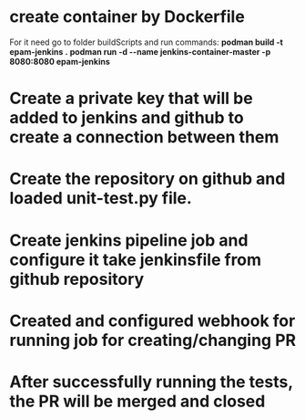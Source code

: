 # create container by Dockerfile
For it need go to folder buildScripts and run commands:
**podman build -t epam-jenkins .**
**podman run -d --name jenkins-container-master -p 8080:8080 epam-jenkins**

# Create a private key that will be added to jenkins and github to create a connection between them

# Create the repository on github and loaded unit-test.py file. 

# Create jenkins pipeline job and configure it take jenkinsfile from github repository

# Created and configured webhook for running job for creating/changing PR

# After successfully running the tests, the PR will be merged and closed



